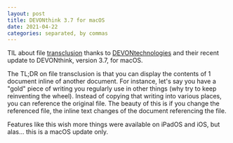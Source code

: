 ```yaml
---
layout: post
title: DEVONthink 3.7 for macOS
date: 2021-04-22
categories: separated, by commas
---
```

TIL about file [transclusion](https://en.wikipedia.org/wiki/Transclusion) thanks to [DEVONtechnologies](https://www.devontechnologies.com/blog/20210422-devonthink-37) and their recent update to DEVONthink, version 3.7, for macOS. 

The TL;DR on file transclusion is that you can display the contents of 1 document inline of another document. For instance, let's say you have a "gold" piece of writing you regularly use in other things (why try to keep reinventing the wheel). Instead of copying that writing into various places, you can reference the original file. The beauty of this is if you change the referenced file, the inline text changes of the document referencing the file. 

Features like this wish more things were available on iPadOS and iOS, but alas... this is a macOS update only. 